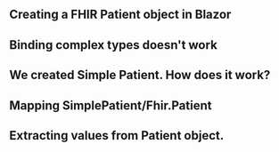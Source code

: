## Creating a FHIR Patient object in Blazor

## Binding complex types doesn't work

## We created Simple Patient. How does it work?

## Mapping SimplePatient/Fhir.Patient

## Extracting values from Patient object.
